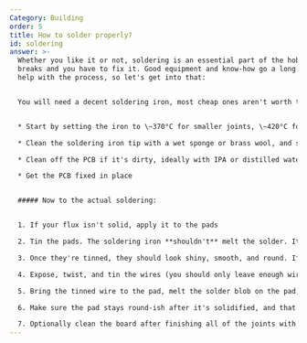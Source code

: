 ```yaml
---
Category: Building
order: 5
title: How to solder properly?
id: soldering
answer: >-
  Whether you like it or not, soldering is an essential part of the hobby. Stuff
  breaks and you have to fix it. Good equipment and know-how go a long way to
  help with the process, so let's get into that:


  You will need a decent soldering iron, most cheap ones aren't worth the trouble. I have some good ones listed elsewhere on the site. Flux, solder, side cutters, and tweezers are all must-haves IMO, a silicon mat and helping hands/blutac also help. Prepare all your items:


  * Start by setting the iron to \~370°C for smaller joints, \~420°C for larger ones

  * Clean the soldering iron tip with a wet sponge or brass wool, and slightly tin it

  * Clean off the PCB if it's dirty, ideally with IPA or distilled water

  * Get the PCB fixed in place


  ##### Now to the actual soldering:


  1. If your flux isn't solid, apply it to the pads

  2. Tin the pads. The soldering iron **shouldn't** melt the solder. It should heat up the pad, and the pad should melt the solder

  3. Once they're tinned, they should look shiny, smooth, and round. If they're not, you likely need more heat and/or flux

  4. Expose, twist, and tin the wires (you should only leave enough wire exposed to match the length of the pad). This shouldn't need flux, but may sometimes help. Again, heat up the exposed part of the wire, and apply the solder to the wire, not the soldering iron

  5. Bring the tinned wire to the pad, melt the solder blob on the pad, and insert the wire. Don't push on the wire with te soldering iron as that can fray the end

  6. Make sure the pad stays round-ish after it's solidified, and that the exposed end of the wire isn't sticking out

  7. Optionally clean the board after finishing all of the joints with IPA or distilled water to get rid of residual flux
---
```

